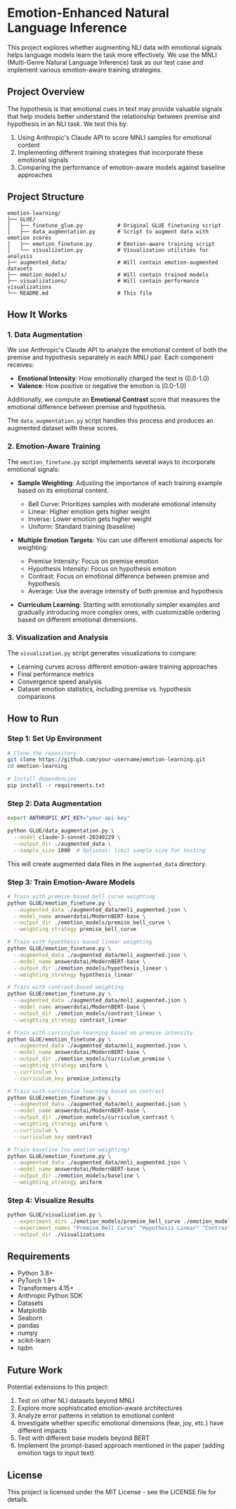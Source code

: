 # Emotion-Enhanced Natural Language Inference

This project explores whether augmenting NLI data with emotional signals helps language models learn the task more effectively. We use the MNLI (Multi-Genre Natural Language Inference) task as our test case and implement various emotion-aware training strategies.

## Project Overview

The hypothesis is that emotional cues in text may provide valuable signals that help models better understand the relationship between premise and hypothesis in an NLI task. We test this by:

1. Using Anthropic's Claude API to score MNLI samples for emotional content
2. Implementing different training strategies that incorporate these emotional signals
3. Comparing the performance of emotion-aware models against baseline approaches

## Project Structure

```
emotion-learning/
├── GLUE/
│   ├── finetune_glue.py           # Original GLUE finetuning script
│   ├── data_augmentation.py       # Script to augment data with emotion scores
│   ├── emotion_finetune.py        # Emotion-aware training script
│   └── visualization.py           # Visualization utilities for analysis
├── augmented_data/                # Will contain emotion-augmented datasets
├── emotion_models/                # Will contain trained models
├── visualizations/                # Will contain performance visualizations
└── README.md                      # This file
```

## How It Works

### 1. Data Augmentation

We use Anthropic's Claude API to analyze the emotional content of both the premise and hypothesis separately in each MNLI pair. Each component receives:

- **Emotional Intensity**: How emotionally charged the text is (0.0-1.0)
- **Valence**: How positive or negative the emotion is (0.0-1.0)

Additionally, we compute an **Emotional Contrast** score that measures the emotional difference between premise and hypothesis.

The `data_augmentation.py` script handles this process and produces an augmented dataset with these scores.

### 2. Emotion-Aware Training

The `emotion_finetune.py` script implements several ways to incorporate emotional signals:

- **Sample Weighting**: Adjusting the importance of each training example based on its emotional content.
  - Bell Curve: Prioritizes samples with moderate emotional intensity
  - Linear: Higher emotion gets higher weight
  - Inverse: Lower emotion gets higher weight
  - Uniform: Standard training (baseline)

- **Multiple Emotion Targets**: You can use different emotional aspects for weighting:
  - Premise Intensity: Focus on premise emotion
  - Hypothesis Intensity: Focus on hypothesis emotion
  - Contrast: Focus on emotional difference between premise and hypothesis
  - Average: Use the average intensity of both premise and hypothesis

- **Curriculum Learning**: Starting with emotionally simpler examples and gradually introducing more complex ones, with customizable ordering based on different emotional dimensions.

### 3. Visualization and Analysis

The `visualization.py` script generates visualizations to compare:

- Learning curves across different emotion-aware training approaches
- Final performance metrics
- Convergence speed analysis
- Dataset emotion statistics, including premise vs. hypothesis comparisons

## How to Run

### Step 1: Set Up Environment

```bash
# Clone the repository
git clone https://github.com/your-username/emotion-learning.git
cd emotion-learning

# Install dependencies
pip install -r requirements.txt
```

### Step 2: Data Augmentation

```bash
export ANTHROPIC_API_KEY="your-api-key"

python GLUE/data_augmentation.py \
  --model claude-3-sonnet-20240229 \
  --output_dir ./augmented_data \
  --sample_size 1000  # Optional: limit sample size for testing
```

This will create augmented data files in the `augmented_data` directory.

### Step 3: Train Emotion-Aware Models

```bash
# Train with premise-based bell curve weighting
python GLUE/emotion_finetune.py \
  --augmented_data ./augmented_data/mnli_augmented.json \
  --model_name answerdotai/ModernBERT-base \
  --output_dir ./emotion_models/premise_bell_curve \
  --weighting_strategy premise_bell_curve

# Train with hypothesis-based linear weighting
python GLUE/emotion_finetune.py \
  --augmented_data ./augmented_data/mnli_augmented.json \
  --model_name answerdotai/ModernBERT-base \
  --output_dir ./emotion_models/hypothesis_linear \
  --weighting_strategy hypothesis_linear

# Train with contrast-based weighting
python GLUE/emotion_finetune.py \
  --augmented_data ./augmented_data/mnli_augmented.json \
  --model_name answerdotai/ModernBERT-base \
  --output_dir ./emotion_models/contrast_linear \
  --weighting_strategy contrast_linear

# Train with curriculum learning based on premise intensity
python GLUE/emotion_finetune.py \
  --augmented_data ./augmented_data/mnli_augmented.json \
  --model_name answerdotai/ModernBERT-base \
  --output_dir ./emotion_models/curriculum_premise \
  --weighting_strategy uniform \
  --curriculum \
  --curriculum_key premise_intensity

# Train with curriculum learning based on contrast
python GLUE/emotion_finetune.py \
  --augmented_data ./augmented_data/mnli_augmented.json \
  --model_name answerdotai/ModernBERT-base \
  --output_dir ./emotion_models/curriculum_contrast \
  --weighting_strategy uniform \
  --curriculum \
  --curriculum_key contrast

# Train baseline (no emotion weighting)
python GLUE/emotion_finetune.py \
  --augmented_data ./augmented_data/mnli_augmented.json \
  --model_name answerdotai/ModernBERT-base \
  --output_dir ./emotion_models/baseline \
  --weighting_strategy uniform
```

### Step 4: Visualize Results

```bash
python GLUE/visualization.py \
  --experiment_dirs ./emotion_models/premise_bell_curve ./emotion_models/hypothesis_linear ./emotion_models/contrast_linear ./emotion_models/curriculum_premise ./emotion_models/curriculum_contrast ./emotion_models/baseline \
  --experiment_names "Premise Bell Curve" "Hypothesis Linear" "Contrast Linear" "Curriculum (Premise)" "Curriculum (Contrast)" "Baseline" \
  --output_dir ./visualizations
```

## Requirements

- Python 3.8+
- PyTorch 1.9+
- Transformers 4.15+
- Anthropic Python SDK
- Datasets
- Matplotlib
- Seaborn
- pandas
- numpy
- scikit-learn
- tqdm

## Future Work

Potential extensions to this project:

1. Test on other NLI datasets beyond MNLI
2. Explore more sophisticated emotion-aware architectures
3. Analyze error patterns in relation to emotional content
4. Investigate whether specific emotional dimensions (fear, joy, etc.) have different impacts
5. Test with different base models beyond BERT
6. Implement the prompt-based approach mentioned in the paper (adding emotion tags to input text)

## License

This project is licensed under the MIT License - see the LICENSE file for details.
